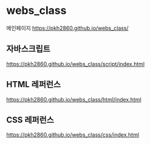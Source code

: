 # webs_class

메인페이지
https://pkh2860.github.io/webs_class/

## 자바스크립트
https://pkh2860.github.io/webs_class/script/index.html

## HTML 레퍼런스
https://pkh2860.github.io/webs_class/html/index.html

## CSS 레퍼런스
  https://pkh2860.github.io/webs_class/css/index.html
